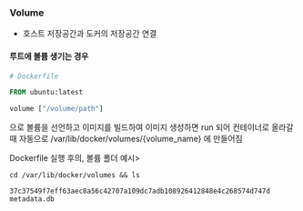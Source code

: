 
### Volume

- 호스트 저장공간과 도커의 저장공간 연결 


#### 루트에 볼륨 생기는 경우

```Dockerfile
# Dockerfile

FROM ubuntu:latest

volume ["/volume/path"]

```

으로 볼륨을 선언하고 이미지를 
빌드하여 이미지 생성하면
run 되어 컨테이너로 올라갈 때 자동으로 
/var/lib/docker/volumes/{volume_name} 에 만들어짐

Dockerfile 실행 후의, 볼륨 폴더 예시>

```
cd /var/lib/docker/volumes && ls 

37c37549f7eff63aec8a56c42707a109dc7adb108926412848e4c268574d747d  metadata.db
```
